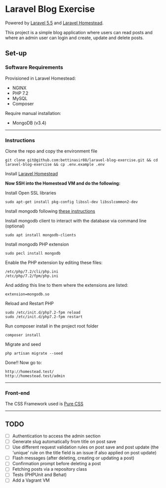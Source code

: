 # Laravel Blog Exercise

Powered by [Laravel 5.5](https://laravel.com/docs/5.5) and [Laravel Homestead](https://laravel.com/docs/5.5/homestead).

This project is a simple blog application where users can read posts and where an admin user can login and create, update and delete posts.

## Set-up

### Software Requirements

Provisioned in Laravel Homestead:
- NGINX
- PHP 7.2
- MySQL
- Composer

Require manual installation:
- MongoDB (v3.4)

---

### Instructions

Clone the repo and copy the environment file
```
git clone git@github.com:bettinasir88/laravel-blog-exercise.git && cd laravel-blog-exercise && cp .env.example .env
```

Install [Laravel Homestead](https://laravel.com/docs/5.5/homestead)

__Now SSH into the Homestead VM and do the following:__

Install Open SSL libraries
```
sudo apt-get install pkg-config libssl-dev libsslcommon2-dev
```

Install mongodb following [these instructions](https://www.digitalocean.com/community/tutorials/how-to-install-mongodb-on-ubuntu-16-04)

Install mongodb client to interact with the database via command line (optional)
```
sudo apt install mongodb-clients
```

Install mongodb PHP extension
```
sudo pecl install mongodb
```

Enable the PHP extension by editing these files:
```
/etc/php/7.2/cli/php.ini
/etc/php/7.2/fpm/php.ini
```

And adding this line to them where the extensions are listed:
```
extension=mongodb.so
```

Reload and Restart PHP
```
sudo /etc/init.d/php7.2-fpm reload
sudo /etc/init.d/php7.2-fpm restart
```

Run composer install in the project root folder
```
composer install
```

Migrate and seed
```
php artisan migrate --seed
```

Done!! Now go to:
```
http://homestead.test/
http://homestead.test/admin
```

---

### Front-end

The CSS Framework used is [Pure CSS](https://purecss.io)

---

## TODO

- [ ] Authentication to access the admin section
- [ ] Generate slug automatically from title on post save
- [ ] Use different request validation rules on post save and post update (the 'unique' rule on the title field is an issue if also applied on post update)
- [ ] Flash messages (after deleting, creating or updating a post)
- [ ] Confirmation prompt before deleting a post
- [ ] Fetching posts via a repository class
- [ ] Tests (PHPUnit and Behat)
- [ ] Add a Vagrant VM
